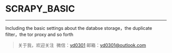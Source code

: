 # SCRAPY_BASIC
----------------
Including the basic settings about the databse storage，the duplicate filter，the tor proxy and so forth

> 关于我，欢迎关注
  微信：[yd0301]() 邮箱：yd0301@outlook.com
